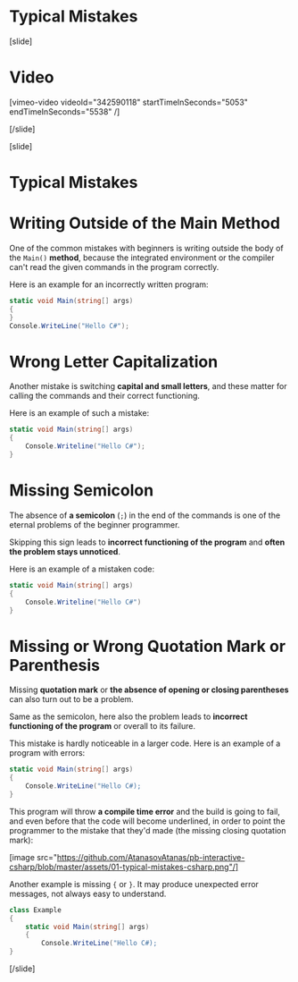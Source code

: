 # Typical Mistakes

[slide]
# Video

[vimeo-video videoId="342590118" startTimeInSeconds="5053" endTimeInSeconds="5538" /]

[/slide]

[slide]
# Typical Mistakes

# Writing Outside of the Main Method
One of the common mistakes with beginners is writing outside the body of the `Main()` **method**, because the integrated environment or the compiler can't read the given commands in the program correctly. 

Here is an example for an incorrectly written program:
```cs
static void Main(string[] args)
{
}
Console.WriteLine("Hello C#");
```

# Wrong Letter Capitalization
Another mistake is switching **capital and small letters**, and these matter for calling the commands and their correct functioning. 

Here is an example of such a mistake:
```cs
static void Main(string[] args)
{
    Console.Writeline("Hello C#");
}
```

# Missing Semicolon
The absence of **a semicolon** (`;`) in the end of the commands is one of the eternal problems of the beginner programmer. 

Skipping this sign leads to **incorrect functioning of the program** and **often the problem stays unnoticed**. 

Here is an example of a mistaken code:
```cs
static void Main(string[] args)
{
    Console.Writeline("Hello C#")
}
```

# Missing or Wrong Quotation Mark or Parenthesis
Missing **quotation mark** or **the absence of opening or closing parentheses** can also turn out to be a problem. 

Same as the semicolon, here also the problem leads to **incorrect functioning of the program** or overall to its failure. 

This mistake is hardly noticeable in a larger code. Here is an example of a program with errors:
```cs
static void Main(string[] args)
{
    Console.WriteLine("Hello C#);
}
```

This program will throw **a compile time error** and the build is going to fail, and even before that the code will become underlined, in order to point the programmer to the mistake that they'd made (the missing closing quotation mark):

[image src="https://github.com/AtanasovAtanas/pb-interactive-csharp/blob/master/assets/01-typical-mistakes-csharp.png"/]

Another example is missing `{` or `}`. It may produce unexpected error messages, not always easy to understand.
```cs
class Example
{
    static void Main(string[] args)
    {
        Console.WriteLine("Hello C#);
}
```
[/slide]